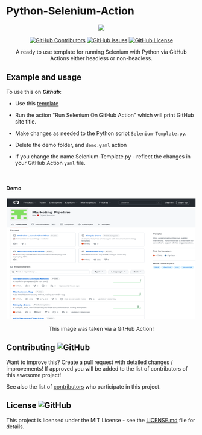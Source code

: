 # Python-Selenium-Action



<div align="center">
  <img height="400" src="https://dpsvdv74uwwos.cloudfront.net/statics/img/drive/h2jfrvzrbyh1yff2n3wfu2hkqqps6x_uvqo.png" />

  
[![GitHub Contributors](https://img.shields.io/github/contributors/MarketingPipeline/Python-Selenium-Action)](https://github.com/MarketingPipeline/Python-Selenium-Action/graphs/contributors) [![GitHub issues](https://badgen.net/github/issues/MarketingPipeline/Python-Selenium-Action/)](https://GitHub.com/MarketingPipeline/Python-Selenium-Action/issues/) [![GitHub License](https://img.shields.io/github/license/MarketingPipeline/Python-Selenium-Action)](https://github.com/MarketingPipeline/Python-Selenium-Action/blob/main/LICENSE) 
  
  

   
 
A ready to use template for running Selenium with Python via GitHub Actions either headless or non-headless.
</div>



## Example and usage


To use this on <b><i>Github</b></i>:

- Use this
[template](https://github.com/MarketingPipeline/Python-Selenium-Action/generate)

- Run the action "Run Selenium On GitHub Action" which will print GitHub site title. 

- Make changes as needed to the Python script <code>Selenium-Template.py</code>. 

- Delete the demo folder, and <code>demo.yaml</code> action

- If you change the name Selenium-Template.py - reflect the changes in your GitHub Action <code>yaml</code> file. 



<br>

#### Demo 

<p align="center">
 <img alt="" src="./demo/demo.png" width="500" height="320" />
</p>

<p align="center">
   This image was taken via a GitHub Action!
  </p>
  



  
## Contributing ![GitHub](https://img.shields.io/github/contributors/MarketingPipeline/Python-Selenium-Action)

Want to improve this? Create a pull request with detailed changes / improvements! If approved you will be added to the list of contributors of this awesome project!



See also the list of
[contributors](https://github.com/MarketingPipeline/Python-Selenium-Action/graphs/contributors) who
participate in this project.

## License ![GitHub](https://img.shields.io/github/license/MarketingPipeline/Python-Selenium-Action)

This project is licensed under the MIT License - see the
[LICENSE.md](https://github.com/MarketingPipeline/Python-Selenium-Action/blob/main/LICENSE) file for
details.


